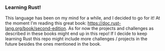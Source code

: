 ### Learning Rust!

This language has been on my mind for a while, and I decided to go for it!
At the moment I'm reading this great book: https://doc.rust-lang.org/book/second-edition.
As for now the projects and challenges as described in these books might end up in this repo!
If I decide to keep learning Rust this repo might include more challenges / projects in the future besides the ones mentioned in the book.